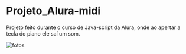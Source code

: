 # Projeto_Alura-midi
Projeto feito durante o curso de Java-script da Alura, onde ao apertar a tecla do piano ele saí um som.

<img src="https://www.canva.com/design/DAFh0eCxcfw/view" alt="fotos">
